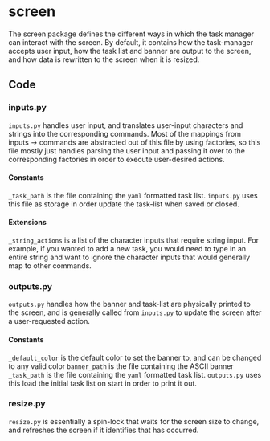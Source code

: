 # screen
The screen package defines the different ways in which the task manager can
interact with the screen. By default, it contains how the task-manager accepts
user input, how the task list and banner are output to the screen, and how data
is rewritten to the screen when it is resized.

## Code

### inputs.py
`inputs.py` handles user input, and translates user-input characters and
strings into the corresponding commands. Most of the mappings from inputs ->
commands are abstracted out of this file by using factories, so this file
mostly just handles parsing the user input and passing it over to the
corresponding factories in order to execute user-desired actions.

#### Constants
`_task_path` is the file containing the `yaml` formatted task list. `inputs.py`
uses this file as storage in order update the task-list when saved or closed.

#### Extensions
`_string_actions` is a list of the character inputs that require string input.
For example, if you wanted to add a new task, you would need to type in an
entire string and want to ignore the character inputs that would generally map
to other commands.

### outputs.py
`outputs.py` handles how the banner and task-list are physically printed to the
screen, and is generally called from `inputs.py` to update the screen after a
user-requested action.

#### Constants
`_default_color` is the default color to set the banner to, and can be changed
to any valid color
`banner_path` is the file containing the ASCII banner
`_task_path` is the file containing the `yaml` formatted task list.
`outputs.py` uses this load the initial task list on start in order to print it
out. 

### resize.py
`resize.py` is essentially a spin-lock that waits for the screen size to
change, and refreshes the screen if it identifies that has occurred.
